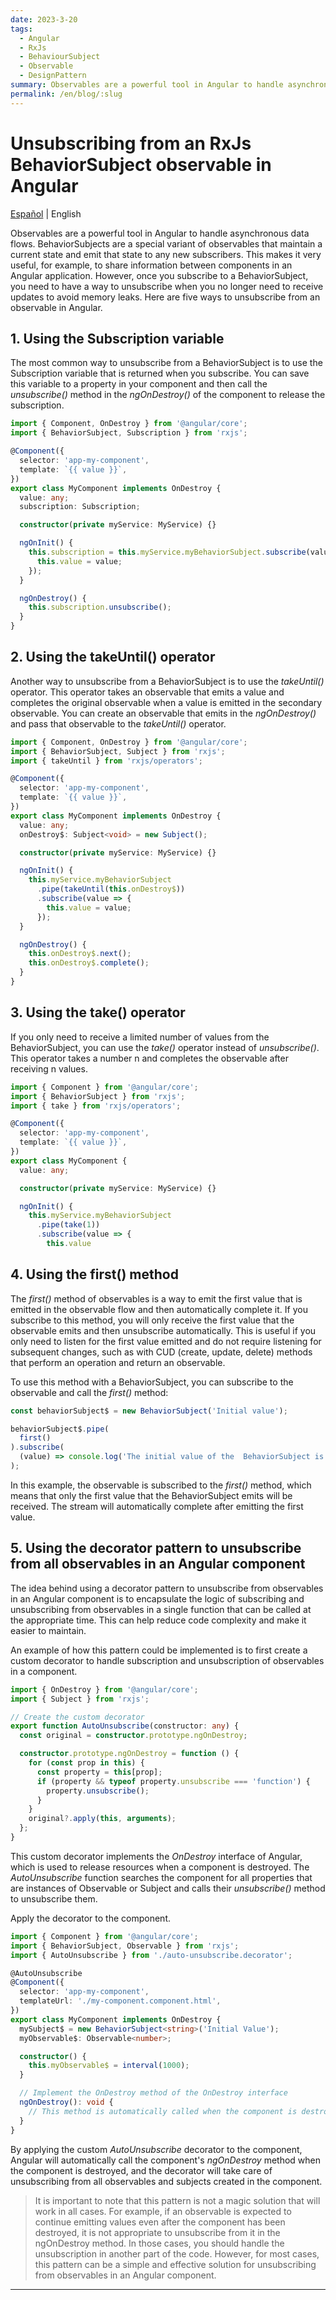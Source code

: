 ```yaml
---
date: 2023-3-20
tags:
  - Angular
  - RxJs
  - BehaviourSubject
  - Observable
  - DesignPattern
summary: Observables are a powerful tool in Angular to handle asynchronous data flows. BehaviorSubjects are a special variant of observables ...
permalink: /en/blog/:slug
---
```


# Unsubscribing from an RxJs BehaviorSubject observable in Angular

<social-share class="social-share--header" />

[Español](/blog/desuscribir-observable-behaviorsubject-angular/) | English

Observables are a powerful tool in Angular to handle asynchronous data flows. BehaviorSubjects are a special variant of observables that maintain a current state and emit that state to any new subscribers. This makes it very useful, for example, to share information between components in an Angular application. However, once you subscribe to a BehaviorSubject, you need to have a way to unsubscribe when you no longer need to receive updates to avoid memory leaks. Here are five ways to unsubscribe from an observable in Angular.

## 1. Using the Subscription variable
The most common way to unsubscribe from a BehaviorSubject is to use the Subscription variable that is returned when you subscribe. You can save this variable to a property in your component and then call the _unsubscribe()_ method in the _ngOnDestroy()_ of the component to release the subscription.

``` ts
import { Component, OnDestroy } from '@angular/core';
import { BehaviorSubject, Subscription } from 'rxjs';

@Component({
  selector: 'app-my-component',
  template: `{{ value }}`,
})
export class MyComponent implements OnDestroy {
  value: any;
  subscription: Subscription;

  constructor(private myService: MyService) {}

  ngOnInit() {
    this.subscription = this.myService.myBehaviorSubject.subscribe(value => {
      this.value = value;
    });
  }

  ngOnDestroy() {
    this.subscription.unsubscribe();
  }
}
```

## 2. Using the takeUntil() operator
Another way to unsubscribe from a BehaviorSubject is to use the _takeUntil()_ operator. This operator takes an observable that emits a value and completes the original observable when a value is emitted in the secondary observable. You can create an observable that emits in the _ngOnDestroy()_ and pass that observable to the _takeUntil()_ operator.

``` ts
import { Component, OnDestroy } from '@angular/core';
import { BehaviorSubject, Subject } from 'rxjs';
import { takeUntil } from 'rxjs/operators';

@Component({
  selector: 'app-my-component',
  template: `{{ value }}`,
})
export class MyComponent implements OnDestroy {
  value: any;
  onDestroy$: Subject<void> = new Subject();

  constructor(private myService: MyService) {}

  ngOnInit() {
    this.myService.myBehaviorSubject
      .pipe(takeUntil(this.onDestroy$))
      .subscribe(value => {
        this.value = value;
      });
  }

  ngOnDestroy() {
    this.onDestroy$.next();
    this.onDestroy$.complete();
  }
}
```

## 3. Using the take() operator
If you only need to receive a limited number of values from the BehaviorSubject, you can use the _take()_ operator instead of _unsubscribe()_. This operator takes a number n and completes the observable after receiving n values.

``` ts
import { Component } from '@angular/core';
import { BehaviorSubject } from 'rxjs';
import { take } from 'rxjs/operators';

@Component({
  selector: 'app-my-component',
  template: `{{ value }}`,
})
export class MyComponent {
  value: any;

  constructor(private myService: MyService) {}

  ngOnInit() {
    this.myService.myBehaviorSubject
      .pipe(take(1))
      .subscribe(value => {
        this.value
```

## 4. Using the first() method
The _first()_ method of observables is a way to emit the first value that is emitted in the observable flow and then automatically complete it. If you subscribe to this method, you will only receive the first value that the observable emits and then unsubscribe automatically. This is useful if you only need to listen for the first value emitted and do not require listening for subsequent changes, such as with CUD (create, update, delete) methods that perform an operation and return an observable.

To use this method with a BehaviorSubject, you can subscribe to the observable and call the _first()_ method:

``` ts
const behaviorSubject$ = new BehaviorSubject('Initial value');

behaviorSubject$.pipe(
  first()
).subscribe(
  (value) => console.log('The initial value of the  BehaviorSubject is:', value)
);
```

In this example, the observable is subscribed to the _first()_ method, which means that only the first value that the BehaviorSubject emits will be received. The stream will automatically complete after emitting the first value.

## 5. Using the decorator pattern to unsubscribe from all observables in an Angular component

The idea behind using a decorator pattern to unsubscribe from observables in an Angular component is to encapsulate the logic of subscribing and unsubscribing from observables in a single function that can be called at the appropriate time. This can help reduce code complexity and make it easier to maintain.

An example of how this pattern could be implemented is to first create a custom decorator to handle subscription and unsubscription of observables in a component.

``` ts
import { OnDestroy } from '@angular/core';
import { Subject } from 'rxjs';

// Create the custom decorator
export function AutoUnsubscribe(constructor: any) {
  const original = constructor.prototype.ngOnDestroy;

  constructor.prototype.ngOnDestroy = function () {
    for (const prop in this) {
      const property = this[prop];
      if (property && typeof property.unsubscribe === 'function') {
        property.unsubscribe();
      }
    }
    original?.apply(this, arguments);
  };
}
```

This custom decorator implements the _OnDestroy_ interface of Angular, which is used to release resources when a component is destroyed. The _AutoUnsubscribe_ function searches the component for all properties that are instances of Observable or Subject and calls their _unsubscribe()_ method to unsubscribe them.

Apply the decorator to the component.

``` ts
import { Component } from '@angular/core';
import { BehaviorSubject, Observable } from 'rxjs';
import { AutoUnsubscribe } from './auto-unsubscribe.decorator';

@AutoUnsubscribe
@Component({
  selector: 'app-my-component',
  templateUrl: './my-component.component.html',
})
export class MyComponent implements OnDestroy {
  mySubject$ = new BehaviorSubject<string>('Initial Value');
  myObservable$: Observable<number>;

  constructor() {
    this.myObservable$ = interval(1000);
  }

  // Implement the OnDestroy method of the OnDestroy interface
  ngOnDestroy(): void {
    // This method is automatically called when the component is destroyed.
  }
}
```

By applying the custom _AutoUnsubscribe_ decorator to the component, Angular will automatically call the component's _ngOnDestroy_ method when the component is destroyed, and the decorator will take care of unsubscribing from all observables and subjects created in the component.

> It is important to note that this pattern is not a magic solution that will work in all cases. For example, if an observable is expected to continue emitting values even after the component has been destroyed, it is not appropriate to unsubscribe from it in the ngOnDestroy method. In those cases, you should handle the unsubscription in another part of the code. However, for most cases, this pattern can be a simple and effective solution for unsubscribing from observables in an Angular component.

---
<social-share class="social-share--footer" />
